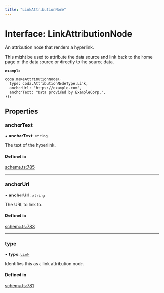 ```yaml
---
title: "LinkAttributionNode"
---
```

# Interface: LinkAttributionNode

An attribution node that renders a hyperlink.

This might be used to attribute the data source and link back to the home page
of the data source or directly to the source data.

**`example`**
```
coda.makeAttributionNode({
  type: coda.AttributionNodeType.Link,
  anchorUrl: "https://example.com",
  anchorText: "Data provided by ExampleCorp.",
});
```

## Properties

### anchorText

• **anchorText**: `string`

The text of the hyperlink.

#### Defined in

[schema.ts:785](https://github.com/coda/packs-sdk/blob/main/schema.ts#L785)

___

### anchorUrl

• **anchorUrl**: `string`

The URL to link to.

#### Defined in

[schema.ts:783](https://github.com/coda/packs-sdk/blob/main/schema.ts#L783)

___

### type

• **type**: [`Link`](../enums/AttributionNodeType.md#link)

Identifies this as a link attribution node.

#### Defined in

[schema.ts:781](https://github.com/coda/packs-sdk/blob/main/schema.ts#L781)
